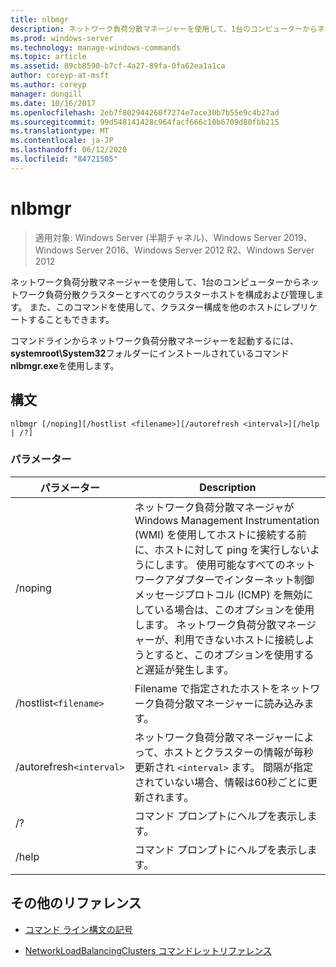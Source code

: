 ```yaml
---
title: nlbmgr
description: ネットワーク負荷分散マネージャーを使用して、1台のコンピューターからネットワーク負荷分散クラスターとすべてのクラスターホストを構成および管理するための nlbmgr コマンドのリファレンストピックです。
ms.prod: windows-server
ms.technology: manage-windows-commands
ms.topic: article
ms.assetid: 89cb8590-b7cf-4a27-89fa-0fa62ea1a1ca
author: coreyp-at-msft
ms.author: coreyp
manager: dongill
ms.date: 10/16/2017
ms.openlocfilehash: 2eb7f802944260f7274e7ace30b7b55e9c4b27ad
ms.sourcegitcommit: 99d548141428c964facf666c10b6709d80fbb215
ms.translationtype: MT
ms.contentlocale: ja-JP
ms.lasthandoff: 06/12/2020
ms.locfileid: "84721505"
---
```

# <a name="nlbmgr"></a>nlbmgr

> 適用対象: Windows Server (半期チャネル)、Windows Server 2019、Windows Server 2016、Windows Server 2012 R2、Windows Server 2012

ネットワーク負荷分散マネージャーを使用して、1台のコンピューターからネットワーク負荷分散クラスターとすべてのクラスターホストを構成および管理します。 また、このコマンドを使用して、クラスター構成を他のホストにレプリケートすることもできます。

コマンドラインからネットワーク負荷分散マネージャーを起動するには、 **systemroot\System32**フォルダーにインストールされているコマンド**nlbmgr.exe**を使用します。

## <a name="syntax"></a>構文

```
nlbmgr [/noping][/hostlist <filename>][/autorefresh <interval>][/help | /?]
```

### <a name="parameters"></a>パラメーター

| パラメーター | Description |
| --------- | ----------- |
| /noping | ネットワーク負荷分散マネージャが Windows Management Instrumentation (WMI) を使用してホストに接続する前に、ホストに対して ping を実行しないようにします。 使用可能なすべてのネットワークアダプターでインターネット制御メッセージプロトコル (ICMP) を無効にしている場合は、このオプションを使用します。 ネットワーク負荷分散マネージャーが、利用できないホストに接続しようとすると、このオプションを使用すると遅延が発生します。 |
| /hostlist`<filename>` | Filename で指定されたホストをネットワーク負荷分散マネージャーに読み込みます。 |
| /autorefresh`<interval>` | ネットワーク負荷分散マネージャーによって、ホストとクラスターの情報が毎秒更新され `<interval>` ます。 間隔が指定されていない場合、情報は60秒ごとに更新されます。 |
| /? | コマンド プロンプトにヘルプを表示します。 |
| /help | コマンド プロンプトにヘルプを表示します。 |

## <a name="additional-references"></a>その他のリファレンス

- [コマンド ライン構文の記号](command-line-syntax-key.md)

- [NetworkLoadBalancingClusters コマンドレットリファレンス](https://docs.microsoft.com/powershell/module/networkloadbalancingclusters)
